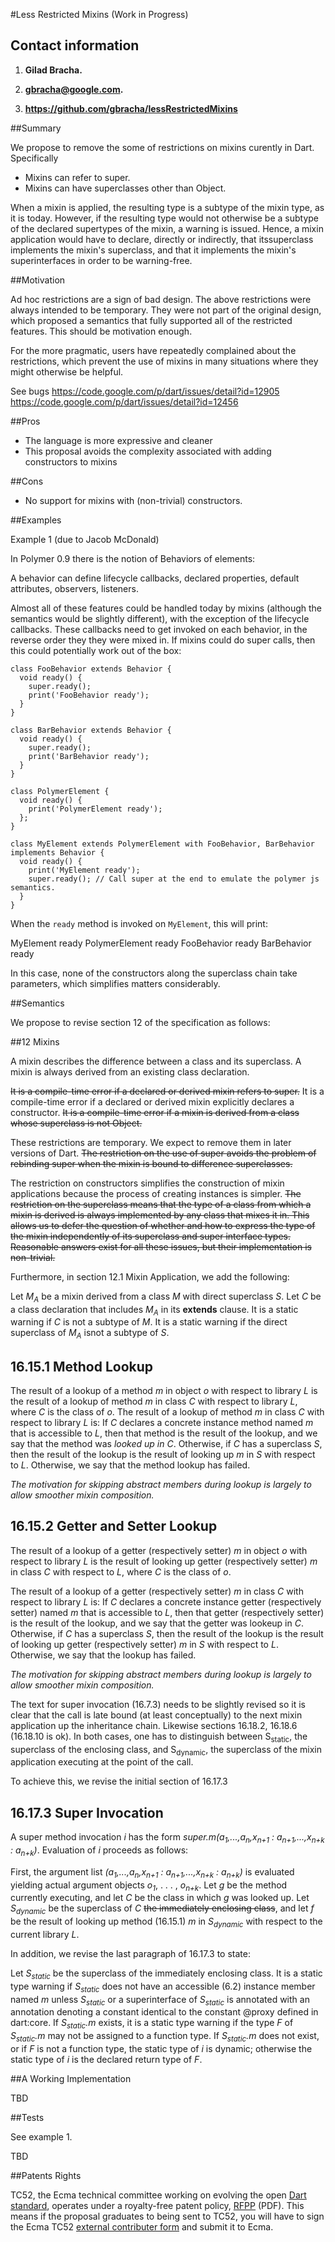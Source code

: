 #Less Restricted Mixins (Work in Progress)

## Contact information

1. **Gilad Bracha.** 

2. **gbracha@google.com.** 

3. **https://github.com/gbracha/lessRestrictedMixins** 



##Summary 

We propose to remove the some of restrictions on mixins curently in Dart. Specifically

* Mixins can refer to super.
* Mixins can have superclasses other than Object.

When a mixin is applied, the resulting type is a subtype of the mixin type, as it is today. However, if the resulting type would not otherwise be a subtype of the declared supertypes of the mixin, a warning is issued. Hence, a mixin application would have to declare, directly or indirectly, that itssuperclass implements the mixin's superclass, and that it implements the mixin's superinterfaces in order to be warning-free.


##Motivation

Ad hoc restrictions are a sign of bad design. The above restrictions were always intended to be temporary. They were not part of the original 
design, which proposed a semantics that fully supported all of the restricted features. This should be motivation enough. 

For the more pragmatic, users have repeatedly complained about the restrictions, which prevent the use of mixins in many situations where they might otherwise be helpful.


See bugs 
https://code.google.com/p/dart/issues/detail?id=12905
https://code.google.com/p/dart/issues/detail?id=12456

##Pros

* The language is more expressive and cleaner
* This proposal avoids the complexity associated with adding constructors to mixins

##Cons

* No support for mixins with (non-trivial) constructors.

##Examples


Example 1 (due to Jacob McDonald)

In Polymer 0.9 there is the notion of Behaviors of elements:

A behavior can define lifecycle callbacks, declared properties, default attributes, observers, listeners.

Almost all of these features could be handled today by mixins (although the semantics would be slightly different), with the exception of the lifecycle callbacks. These callbacks need to get invoked on each behavior, in the reverse order they they were mixed in. If mixins could do super calls, then this could potentially work out of the box:

```
class FooBehavior extends Behavior {
  void ready() {
    super.ready();
    print('FooBehavior ready');
  }
}

class BarBehavior extends Behavior {
  void ready() {
    super.ready();
    print('BarBehavior ready');
  }
}

class PolymerElement {
  void ready() {
    print('PolymerElement ready');
  };
}

class MyElement extends PolymerElement with FooBehavior, BarBehavior implements Behavior {
  void ready() {
    print('MyElement ready');
    super.ready(); // Call super at the end to emulate the polymer js semantics.
  }
}
```

When the `ready` method is invoked on `MyElement`, this will print:

MyElement ready
PolymerElement ready
FooBehavior ready
BarBehavior ready

In this case, none of the constructors along the superclass chain take parameters, which simplifies matters considerably. 



##Semantics

We propose to revise section 12 of the specification as follows:


##12 Mixins

A mixin describes the difference between a class and its superclass. A mixin is always derived from an existing class declaration.

~~It is a compile-time error if a declared or derived mixin refers to super.~~ It is a compile-time error if a declared or derived mixin explicitly declares a constructor. ~~It is a compile-time error if a mixin is derived from a class whose superclass is not Object.~~

These restrictions are temporary. We expect to remove them in later versions of Dart.
~~The restriction on the use of super avoids the problem of rebinding super when the mixin is bound to difference superclasses.~~

The restriction on constructors simplifies the construction of mixin applications because the process of creating instances is simpler.
~~The restriction on the superclass means that the type of a class from which a mixin is derived is always implemented by any class that mixes it in. This allows us to defer the question of whether and how to express the type of the mixin independently of its superclass and super interface types.
Reasonable answers exist for all these issues, but their implementation is non-trivial.~~


Furthermore, in section 12.1 Mixin Application, we add the following:

Let *M<sub>A</sub>* be a mixin derived from a class *M* with direct superclass *S*.
Let *C* be a class declaration  that includes *M<sub>A</sub>* in its **extends** clause. It is a static warning if *C* is not a subtype of *M*. It is a static warning if the direct superclass of *M<sub>A</sub>* isnot a subtype of *S*.


## 16.15.1 Method Lookup

The result of a lookup of a method *m* in object *o* with respect to library *L* is the result of a lookup of method *m* in class *C* with respect to library *L*, where *C* is the class of *o*.
The result of a lookup of method *m* in class *C* with respect to library *L* is: If *C* declares a concrete instance method named *m* that is accessible to *L*, then that method is the result of the lookup, and we say that the method was *looked up in C*. Otherwise, if *C* has a superclass *S*, then the result of the lookup is the result of looking up *m* in *S* with respect to *L*. Otherwise, we say that the method lookup has failed.

*The motivation for skipping abstract members during lookup is largely to allow smoother mixin composition.*


## 16.15.2 Getter and Setter Lookup

The result of a lookup of a getter (respectively setter) *m* in object *o* with respect to library *L* is the result of looking up getter (respectively setter) *m* in class *C* with respect to *L*, where *C* is the class of *o*.

The result of a lookup of a getter (respectively setter) *m* in class *C* with respect to library *L* is: If *C* declares a concrete instance getter (respectively setter) named *m* that is accessible to *L*, then that getter (respectively setter) is the result of the lookup, and we say that the getter was lookeup in *C*. Otherwise, if *C* has a superclass *S*, then the result of the lookup is the result of looking up getter (respectively setter) *m* in *S* with respect to *L*. Otherwise, we say that the lookup has failed.

*The motivation for skipping abstract members during lookup is largely to allow smoother mixin composition.*

The text for super invocation (16.7.3) needs to be slightly revised so it is clear that the call is late bound (at least conceptually) to the next mixin application up the inheritance chain. Likewise sections 16.18.2, 16.18.6 (16.18.10 is ok). In both cases, one has to distinguish between S<sub>static</sub>, the superclass of the enclosing class, and S<sub>dynamic</sub>, the superclass of the mixin application executing at the point of the call.

 To achieve this, we revise the initial section of 16.17.3

## 16.17.3 Super Invocation

A super method invocation *i* has the form *super.m(a<sub>1</sub>,...,a<sub>n</sub>,x<sub>n+1</sub> : a<sub>n+1</sub>,...,x<sub>n+k</sub> : a<sub>n+k</sub>)*.
Evaluation of *i* proceeds as follows:

First, the argument list *(a<sub>1</sub>,...,a<sub>n</sub>,x<sub>n+1</sub> : a<sub>n+1</sub>,...,x<sub>n+k</sub> : a<sub>n+k</sub>)* is evaluated yielding actual argument objects *o<sub>1</sub>*, . . . , *o<sub>n+k</sub>*. Let *g* be the method currently executing, and let *C* be the class in which *g* was looked up. Let *S<sub>dynamic</sub>* be the superclass of *C* ~~the immediately enclosing class~~, and let *f* be the result of looking up method (16.15.1) *m* in *S<sub>dynamic</sub>* with respect to the current library *L*.


In addition, we revise the last paragraph of 16.17.3 to state:

Let *S<sub>static</sub>* be the superclass of the immediately enclosing class. It is a static type warning if *S<sub>static</sub>* does not have an accessible (6.2) instance
member named *m* unless *S<sub>static</sub>* or a superinterface of *S<sub>static</sub>* is annotated with an annotation denoting a constant identical to the constant @proxy defined in dart:core. If *S<sub>static</sub>.m* exists, it is a static type warning if the type *F* of *S<sub>static</sub>.m* may not be assigned to a function type. If *S<sub>static</sub>.m* does not exist, or if *F* is not a function type, the static type of *i* is dynamic; otherwise the static type of *i* is the declared return type of *F*.






##A Working Implementation

TBD

##Tests

See example 1.

TBD

##Patents Rights

TC52, the Ecma technical committee working on evolving the open [Dart standard][], operates under a royalty-free patent policy, [RFPP][] (PDF). This means if the proposal graduates to being sent to TC52, you will have to sign the Ecma TC52 [external contributer form]() and submit it to Ecma.

[tex]: http://www.latex-project.org/
[language spec]: https://www.dartlang.org/docs/spec/
[dart standard]: http://www.ecma-international.org/publications/standards/Ecma-408.htm
[rfpp]: http://www.ecma-international.org/memento/TC52%20policy/Ecma%20Experimental%20TC52%20Royalty-Free%20Patent%20Policy.pdf
[external contributer form]: http://www.ecma-international.org/memento/TC52%20policy/Contribution%20form%20to%20TC52%20Royalty%20Free%20Task%20Group%20as%20a%20non-member.pdf

